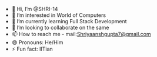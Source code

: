 - 👋 Hi, I’m @SHRI-14
- 👀 I’m interested in World of Computers
- 🌱 I’m currently learning Full Stack Development
- 💞️ I’m looking to collaborate on the same
- 📫 How to reach me - mail:Shriyaanshgupta7@gmail.com
- 😄 Pronouns: He/Him
- ⚡ Fun fact: IITian

<!---
SHRI-14/SHRI-14 is a ✨ special ✨ repository because its `README.md` (this file) appears on your GitHub profile.
You can click the Preview link to take a look at your changes.
--->
